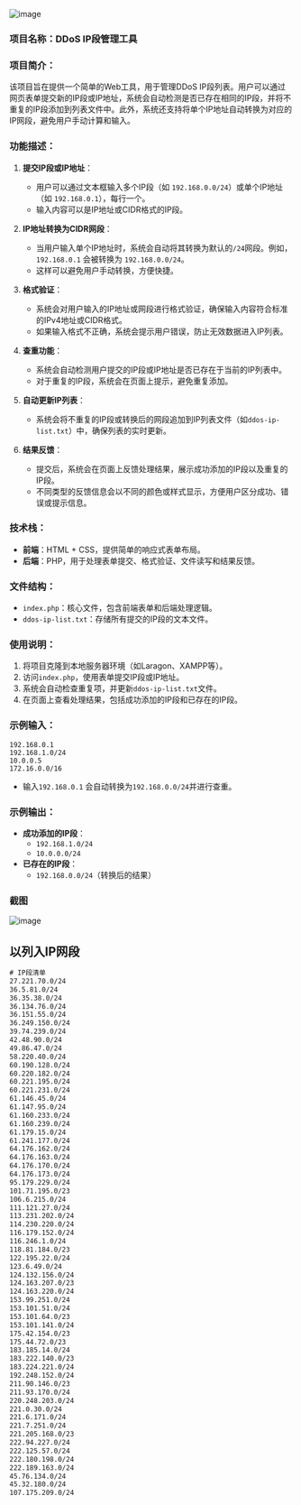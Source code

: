 ![image](https://github.com/user-attachments/assets/971eaa8e-f064-49b7-a84e-9f3317a63789)

### 项目名称：DDoS IP段管理工具

### 项目简介：
该项目旨在提供一个简单的Web工具，用于管理DDoS IP段列表。用户可以通过网页表单提交新的IP段或IP地址，系统会自动检测是否已存在相同的IP段，并将不重复的IP段添加到列表文件中。此外，系统还支持将单个IP地址自动转换为对应的IP网段，避免用户手动计算和输入。

### 功能描述：

1. **提交IP段或IP地址**：
   - 用户可以通过文本框输入多个IP段（如 `192.168.0.0/24`）或单个IP地址（如 `192.168.0.1`），每行一个。
   - 输入内容可以是IP地址或CIDR格式的IP段。

2. **IP地址转换为CIDR网段**：
   - 当用户输入单个IP地址时，系统会自动将其转换为默认的`/24`网段。例如，`192.168.0.1` 会被转换为 `192.168.0.0/24`。
   - 这样可以避免用户手动转换，方便快捷。

3. **格式验证**：
   - 系统会对用户输入的IP地址或网段进行格式验证，确保输入内容符合标准的IPv4地址或CIDR格式。
   - 如果输入格式不正确，系统会提示用户错误，防止无效数据进入IP列表。

4. **查重功能**：
   - 系统会自动检测用户提交的IP段或IP地址是否已存在于当前的IP列表中。
   - 对于重复的IP段，系统会在页面上提示，避免重复添加。

5. **自动更新IP列表**：
   - 系统会将不重复的IP段或转换后的网段追加到IP列表文件（如`ddos-ip-list.txt`）中，确保列表的实时更新。

6. **结果反馈**：
   - 提交后，系统会在页面上反馈处理结果，展示成功添加的IP段以及重复的IP段。
   - 不同类型的反馈信息会以不同的颜色或样式显示，方便用户区分成功、错误或提示信息。

### 技术栈：
- **前端**：HTML + CSS，提供简单的响应式表单布局。
- **后端**：PHP，用于处理表单提交、格式验证、文件读写和结果反馈。

### 文件结构：
- `index.php`：核心文件，包含前端表单和后端处理逻辑。
- `ddos-ip-list.txt`：存储所有提交的IP段的文本文件。

### 使用说明：

1. 将项目克隆到本地服务器环境（如Laragon、XAMPP等）。
2. 访问`index.php`，使用表单提交IP段或IP地址。
3. 系统会自动检查重复项，并更新`ddos-ip-list.txt`文件。
4. 在页面上查看处理结果，包括成功添加的IP段和已存在的IP段。

### 示例输入：
```
192.168.0.1
192.168.1.0/24
10.0.0.5
172.16.0.0/16
```

- 输入`192.168.0.1` 会自动转换为`192.168.0.0/24`并进行查重。

### 示例输出：
- **成功添加的IP段**：
  - `192.168.1.0/24`
  - `10.0.0.0/24`
- **已存在的IP段**：
  - `192.168.0.0/24`（转换后的结果）
 
### 截图

![image](https://github.com/user-attachments/assets/1cd885d9-390d-4a1c-92be-96346f1190d1)


## 以列入IP网段

```svg
# IP段清单
27.221.70.0/24
36.5.81.0/24
36.35.38.0/24
36.134.76.0/24
36.151.55.0/24
36.249.150.0/24
39.74.239.0/24
42.48.90.0/24
49.86.47.0/24
58.220.40.0/24
60.190.128.0/24
60.220.182.0/24
60.221.195.0/24
60.221.231.0/24
61.146.45.0/24
61.147.95.0/24
61.160.233.0/24
61.160.239.0/24
61.179.15.0/24
61.241.177.0/24
64.176.162.0/24
64.176.163.0/24
64.176.170.0/24
64.176.173.0/24
95.179.229.0/24
101.71.195.0/23
106.6.215.0/24
111.121.27.0/24
113.231.202.0/24
114.230.220.0/24
116.179.152.0/24
116.246.1.0/24
118.81.184.0/23
122.195.22.0/24
123.6.49.0/24
124.132.156.0/24
124.163.207.0/23
124.163.220.0/24
153.99.251.0/24
153.101.51.0/24
153.101.64.0/23
153.101.141.0/24
175.42.154.0/23
175.44.72.0/23
183.185.14.0/24
183.222.140.0/23
183.224.221.0/24
192.248.152.0/24
211.90.146.0/23
211.93.170.0/24
220.248.203.0/24
221.0.30.0/24
221.6.171.0/24
221.7.251.0/24
221.205.168.0/23
222.94.227.0/24
222.125.57.0/24
222.180.198.0/24
222.189.163.0/24
45.76.134.0/24
45.32.180.0/24
107.175.209.0/24
```
